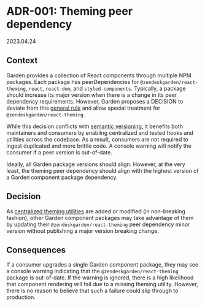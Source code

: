 # ADR-001: Theming peer dependency

2023.04.24

## Context

Garden provides a collection of React components through multiple NPM packages.
Each package has peerDependencies for `@zendeskgarden/react-theming`, `react`,
`react-dom`, and `styled-components`. Typically, a package should increase its
major version when there is a change in its peer dependency requirements.
However, Garden proposes a DECISION to deviate from this [general
rule](https://nodejs.org/en/blog/npm/peer-dependencies) and allow special
treatment for `@zendeskgarden/react-theming`.

While this decision conflicts with [semantic versioning](https://semver.org/),
it benefits both maintainers and consumers by enabling centralized and tested
hooks and utilities across the codebase. As a result, consumers are not required
to ingest duplicated and more brittle code. A console warning will notify the
consumer if a peer version is out-of-date.

Ideally, all Garden package versions should align. However, at the very least,
the theming peer dependency should align with the highest version of a Garden
component package dependency.

## Decision

As [centralized theming
utilities](https://garden.zendesk.com/components/utilities) are added or
modified (in non-breaking fashion), other Garden component packages may take
advantage of them by updating their `@zendeskgarden/react-theming` peer dependency
minor version without publishing a major version breaking change.

## Consequences

If a consumer upgrades a single Garden component package, they may see a console
warning indicating that the `@zendeskgarden/react-theming` package is
out-of-date. If the warning is ignored, there is a high likelihood that
component rendering will fail due to a missing theming utility. However, there
is no reason to believe that such a failure could slip through to production.
